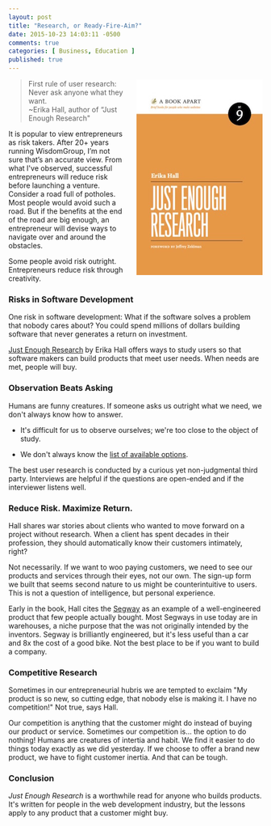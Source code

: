 ```yaml
---
layout: post
title: "Research, or Ready-Fire-Aim?"
date: 2015-10-23 14:03:11 -0500
comments: true
categories: [ Business, Education ]
published: true
---
```


<img style="margin-left:20px" src="/images/just_enough_research.jpg" alt="Just Enough Research" align="right">

>First rule of user research: Never ask anyone what they want.<br/>~Erika Hall, author of “Just Enough Research"

It is popular to view entrepreneurs as risk takers. After 20+ years running WisdomGroup, I’m not sure that’s an accurate view. From what I've observed, successful entrepreneurs will reduce risk before launching a venture. Consider a road full of potholes. Most people would avoid such a road. But if the benefits at the end of the road are big enough, an entrepreneur will devise ways to navigate over and around the obstacles. 

Some people avoid risk outright. Entrepreneurs reduce risk through creativity.

<!--more-->

### Risks in Software Development

One risk in software development: What if the software solves a problem that nobody cares about? You could spend millions of dollars building software that never generates a return on investment.

[Just Enough Research](http://abookapart.com/products/just-enough-research) by Erika Hall offers ways to study users so that software makers can build products that meet user needs. When needs are met, people will buy.

### Observation Beats Asking

Humans are funny creatures. If someone asks us outright what we need, we don't always know how to answer.

* It's difficult for us to observe ourselves; we're too close to the object of study. 

* We don't always know the [list of available options](/blog/2014/01/15/henry-ford-faster-horse/). 

The best user research is conducted by a curious yet non-judgmental third party. Interviews are helpful if the questions are open-ended and if the interviewer listens well.

### Reduce Risk. Maximize Return.

Hall shares war stories about clients who wanted to move forward on a project without research. When a client has spent decades in their profession, they should automatically know their customers intimately, right?

Not necessarily. If we want to woo paying customers, we need to see our products and services through their eyes, not our own. The sign-up form we built that seems second nature to us might be counterintuitive to users. This is not a question of intelligence, but personal experience.

Early in the book, Hall cites the [Segway](http://www.segway.com/) as an example of a well-engineered product that few people actually bought. Most Segways in use today are in warehouses, a niche purpose that the was not originally intended by the inventors. Segway is brilliantly engineered, but it's less useful than a car and 8x the cost of a good bike. Not the best place to be if you want to build a company.

### Competitive Research

Sometimes in our entrepreneurial hubris we are tempted to exclaim "My product is so new, so cutting edge, that nobody else is making it. I have no competition!" Not true, says Hall.

Our competition is anything that the customer might do instead of buying our product or service. Sometimes our competition is... the option to do nothing! Humans are creatures of intertia and habit. We find it easier to do things today exactly as we did yesterday. If we choose to offer a brand new product, we have to fight customer inertia. And that can be tough.

### Conclusion

_Just Enough Research_ is a worthwhile read for anyone who builds products. It's written for people in the web development industry, but the lessons apply to any product that a customer might buy.
